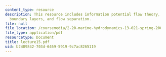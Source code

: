 ```yaml
---
content_type: resource
description: This resource includes information potential flow theory, form drag,
  boundary layers, and flow separation.
file: null
file_location: /coursemedia/2-20-marine-hydrodynamics-13-021-spring-2005/b2489842703d646959199c7ac8265119_lecture15.pdf
file_type: application/pdf
resourcetype: Document
title: lecture15.pdf
uid: b2489842-703d-6469-5919-9c7ac8265119
---
```

